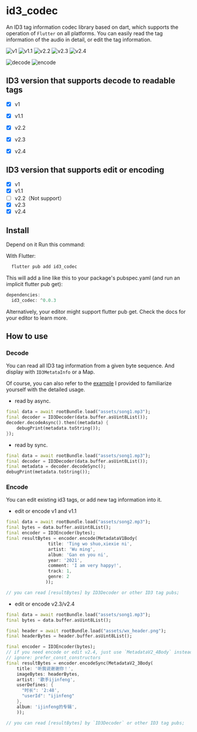# id3_codec

An ID3 tag information codec library based on dart, which supports the operation of `Flutter` on all platforms. You can easily read the tag information of the audio in detail, or edit the tag information.

![v1](https://img.shields.io/badge/ID3-v1-green)
![v1.1](https://img.shields.io/badge/ID3-v1.1-green)
![v2.2](https://img.shields.io/badge/ID3-v2.2-green)
![v2.3](https://img.shields.io/badge/ID3-v2.3-green)
![v2.4](https://img.shields.io/badge/ID3-v2.4-green)

![decode](https://img.shields.io/badge/ID3-decode-red)
![encode](https://img.shields.io/badge/ID3-encode-yellow)

## ID3 version that supports decode to readable tags

- [x] v1
- [x] v1.1
- [x] v2.2
- [x] v2.3
- [x] v2.4


## ID3 version that supports edit or encoding

- [x] v1
- [x] v1.1
- [ ] v2.2（Not support）
- [x] v2.3
- [x] v2.4

## Install

Depend on it
Run this command:

With Flutter:
```dart
  flutter pub add id3_codec
```

This will add a line like this to your package's pubspec.yaml (and run an implicit flutter pub get):

```dart
dependencies:
  id3_codec: ^0.0.3
```

Alternatively, your editor might support flutter pub get. Check the docs for your editor to learn more.

## How to use

### Decode

You can read all ID3 tag information from a given byte sequence. And display with `ID3MetataInfo` or a Map.

Of course, you can also refer to the [example](https://github.com/ijinfeng/id3_codec/tree/main/example) I provided to familiarize yourself with the detailed usage.

* read by async.
```dart
final data = await rootBundle.load("assets/song1.mp3");
final decoder = ID3Decoder(data.buffer.asUint8List());
decoder.decodeAsync().then((metadata) {
    debugPrint(metadata.toString());
});
```

* read by sync.
```dart
final data = await rootBundle.load("assets/song1.mp3");
final decoder = ID3Decoder(data.buffer.asUint8List());
final metadata = decoder.decodeSync();
debugPrint(metadata.toString());
```

### Encode

You can edit existing id3 tags, or add new tag information into it.

* edit or encode v1 and v1.1
```dart
final data = await rootBundle.load("assets/song2.mp3");
final bytes = data.buffer.asUint8List();
final encoder = ID3Encoder(bytes);
final resultBytes = encoder.encode(MetadataV1Body(
                title: 'Ting wo shuo,xiexie ni',
                artist: 'Wu ming',
                album: 'Gan en you ni',
                year: '2021',
                comment: 'I am very happy!',
                track: 1,
                genre: 2
               ));

// you can read [resultBytes] by ID3Decoder or other ID3 tag pubs;
```
* edit or encode v2.3/v2.4

```dart
final data = await rootBundle.load("assets/song1.mp3");
final bytes = data.buffer.asUint8List();

final header = await rootBundle.load("assets/wx_header.png");
final headerBytes = header.buffer.asUint8List();

final encoder = ID3Encoder(bytes);
// if you need encode or edit v2.4, just use `MetadataV2_4Body` instead of `MetadataV2_3Body`
// ignore: prefer_const_constructors
final resultBytes = encoder.encodeSync(MetadataV2_3Body(
    title: '听我说谢谢你！',
    imageBytes: headerBytes,
    artist: '歌手ijinfeng',
    userDefines: {
      "时长": '2:48',
      "userId": "ijinfeng"
    },
    album: 'ijinfeng的专辑',
    )); 

// you can read [resultBytes] by `ID3Decoder` or other ID3 tag pubs;
```
